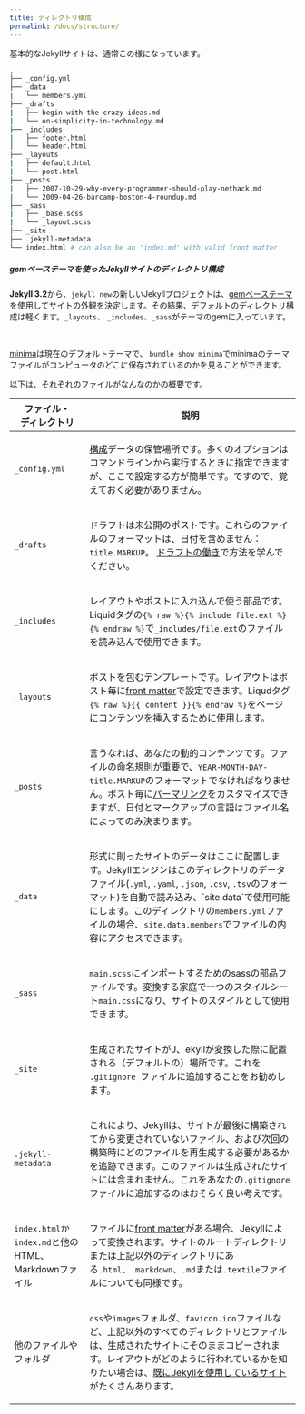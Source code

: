 ```yaml
---
title: ディレクトリ構成
permalink: /docs/structure/
---
```

<!-- ---
title: Directory Structure
permalink: /docs/structure/
--- -->

基本的なJekyllサイトは、通常この様になっています。

<!-- A basic Jekyll site usually looks something like this: -->

```sh
.
├── _config.yml
├── _data
|   └── members.yml
├── _drafts
|   ├── begin-with-the-crazy-ideas.md
|   └── on-simplicity-in-technology.md
├── _includes
|   ├── footer.html
|   └── header.html
├── _layouts
|   ├── default.html
|   └── post.html
├── _posts
|   ├── 2007-10-29-why-every-programmer-should-play-nethack.md
|   └── 2009-04-26-barcamp-boston-4-roundup.md
├── _sass
|   ├── _base.scss
|   └── _layout.scss
├── _site
├── .jekyll-metadata
└── index.html # can also be an 'index.md' with valid front matter
```

<div class="note info">
  <h5>gemベーステーマを使ったJekyllサイトのディレクトリ構成</h5>
  <!-- <h5>Directory structure of Jekyll sites using gem-based themes</h5> -->
  <p>
    <strong>Jekyll 3.2</strong>から、<code>jekyll new</code>の新しいJekyllプロジェクトは、<a href="/docs/themes/">gemベーステーマ</a>を使用してサイトの外観を決定します。その結果、デフォルトのディレクトリ構成は軽くます。<code>_layouts</code>、 <code>_includes</code>、<code>_sass</code>がテーマのgemに入っています。
  </p>
  <!-- <p>
    Starting <strong>Jekyll 3.2</strong>, a new Jekyll project bootstrapped with <code>jekyll new</code> uses <a href="/docs/themes/">gem-based themes</a> to define the look of the site. This results in a lighter default directory structure : <code>_layouts</code>, <code>_includes</code> and <code>_sass</code> are stored in the theme-gem, by default.
  </p> -->
  <br />
  <p>
     <a href="https://github.com/jekyll/minima" target="_blank">minima</a>は現在のデフォルトテーマで、 <code>bundle show minima</code>でminimaのテーマファイルがコンピュータのどこに保存されているのかを見ることができます。
  </p>
  <!-- <p>
     <a href="https://github.com/jekyll/minima">minima</a> is the current default theme, and <code>bundle show minima</code> will show you where minima theme's files are stored on your computer.
  </p> -->
</div>

以下は、それぞれのファイルがなんなのかの概要です。

<!-- An overview of what each of these does: -->

<div class="mobile-side-scroller">
<table>
  <thead>
    <tr>
      <th>ファイル・<br />ディレクトリ</th>
      <th>説明</th>
      <!-- <th>File / Directory</th>
      <th>Description</th> -->
    </tr>
  </thead>
  <tbody>
    <tr>
      <td>
        <p><code>_config.yml</code></p>
      </td>
      <td>
        <p>
          <a href="{{ "/docs/configuration/" | relative_url }}">構成</a>データの保管場所です。多くのオプションはコマンドラインから実行するときに指定できますが、ここで設定する方が簡単です。ですので、覚えておく必要がありません。
        </p>
        <!-- <p>
          Stores <a href="/docs/configuration/">configuration</a> data. Many of
          these options can be specified from the command line executable but
          it’s easier to specify them here so you don’t have to remember them.
        </p> -->
      </td>
    </tr>
    <tr>
      <td>
        <p><code>_drafts</code></p>
      </td>
      <td>
        <p>
          ドラフトは未公開のポストです。これらのファイルのフォーマットは、日付を含めません： <code>title.MARKUP</code>。 <a href="{{ "/docs/posts/#drafts" | relative_url }}">ドラフトの働き</a>で方法を学んでください。
        </p>
        <!-- <p>
          Drafts are unpublished posts. The format of these files is without a
          date: <code>title.MARKUP</code>. Learn how to <a href="/docs/posts/#drafts">
          work with drafts</a>.
        </p> -->
      </td>
    </tr>
    <tr>
      <td>
        <p><code>_includes</code></p>
      </td>
      <td>
        <p>
          レイアウトやポストに入れ込んで使う部品です。Liquidタグの<code>{% raw %}{% include file.ext %}{% endraw %}</code>で<code>_includes/file.ext</code>のファイルを読み込んで使用できます。
        </p>
        <!-- <p>
          These are the partials that can be mixed and matched by your layouts
          and posts to facilitate reuse. The liquid tag
          <code>{% raw %}{% include file.ext %}{% endraw %}</code>
          can be used to include the partial in
          <code>_includes/file.ext</code>.
        </p> -->
      </td>
    </tr>
    <tr>
      <td>
        <p><code>_layouts</code></p>
      </td>
      <td>
        <p>
          ポストを包むテンプレートです。レイアウトはポスト毎に<a href="{{ "/docs/front-matter/" | relative_url }}">front matter</a>で設定できます。Liqudタグ<code>{% raw %}{{ content }}{% endraw %}</code>をページにコンテンツを挿入するために使用します。
        </p>
        <!-- <p>
          These are the templates that wrap posts. Layouts are chosen on a
          post-by-post basis in the
          <a href="/docs/front-matter/">front matter</a>,
          which is described in the next section. The liquid tag
          <code>{% raw %}{{ content }}{% endraw %}</code>
          is used to inject content into the web page.
        </p> -->
      </td>
    </tr>
    <tr>
      <td>
        <p><code>_posts</code></p>
      </td>
      <td>
        <p>
          言うなれば、あなたの動的コンテンツです。ファイルの命名規則が重要で、<code>YEAR-MONTH-DAY-title.MARKUP</code>のフォーマットでなければなりません。ポスト毎に<a href="{{ "/docs/permalinks/" | relative_url }}">パーマリンク</a>をカスタマイズできますが、日付とマークアップの言語はファイル名によってのみ決まります。
        </p>
        <!-- <p>
          Your dynamic content, so to speak. The naming convention of these
          files is important, and must follow the format:
          <code>YEAR-MONTH-DAY-title.MARKUP</code>.
          The <a href="/docs/permalinks/">permalinks</a> can be customized for
          each post, but the date and markup language are determined solely by
          the file name.
        </p> -->
      </td>
    </tr>
    <tr>
      <td>
        <p><code>_data</code></p>
      </td>
      <td>
        <p>
          形式に則ったサイトのデータはここに配置します。Jekyllエンジンはこのディレクトリのデータファイル(<code>.yml</code>, <code>.yaml</code>, <code>.json</code>, <code>.csv</code>, <code>.tsv</code>のフォーマット)を自動で読み込み、`site.data`で使用可能にします。このディレクトリの<code>members.yml</code>ファイルの場合、<code>site.data.members</code>でファイルの内容にアクセスできます。
        </p>
        <!-- <p>
          Well-formatted site data should be placed here. The Jekyll engine
          will autoload all data files (using either the <code>.yml</code>,
          <code>.yaml</code>, <code>.json</code>, <code>.csv</code> or
          <code>.tsv</code> formats and extensions) in this directory,
          and they will be accessible via `site.data`. If there's a file
          <code>members.yml</code> under the directory, then you can access
          contents of the file through <code>site.data.members</code>.
        </p> -->
      </td>
    </tr>
    <tr>
      <td>
        <p><code>_sass</code></p>
      </td>
      <td>
        <p>
          <code>main.scss</code>にインポートするためのsassの部品ファイルです。変換する家庭で一つのスタイルシート<code>main.css</code>になり、サイトのスタイルとして使用できます。
        </p>
        <!-- <p>
          These are sass partials that can be imported into your <code>main.scss</code>
          which will then be processed into a single stylesheet
          <code>main.css</code> that defines the styles to be used by your site.
        </p> -->
      </td>
    </tr>
    <tr>
      <td>
        <p><code>_site</code></p>
      </td>
      <td>
        <p>
          生成されたサイトがJ、ekyllが変換した際に配置される（デフォルトの）場所です。これを<code> .gitignore </code>ファイルに追加することをお勧めします。
        </p>
        <!-- <p>
          This is where the generated site will be placed (by default) once
          Jekyll is done transforming it. It’s probably a good idea to add this
          to your <code>.gitignore</code> file.
        </p> -->
      </td>
    </tr>
    <tr>
      <td>
        <p><code>.jekyll-metadata</code></p>
      </td>
      <td>
        <p>
          これにより、Jekyllは、サイトが最後に構築されてから変更されていないファイル、および次回の構築時にどのファイルを再生成する必要があるかを追跡できます。このファイルは生成されたサイトには含まれません。これをあなたの<code>.gitignore</code>ファイルに追加するのはおそらく良い考えです。
        </p>
        <!-- <p>
          This helps Jekyll keep track of which files have not been modified
          since the site was last built, and which files will need to be
          regenerated on the next build. This file will not be included in the
          generated site. It’s probably a good idea to add this to your
          <code>.gitignore</code> file.
        </p> -->
      </td>
    </tr>
    <tr>
      <td>
        <p><code>index.html</code>か<code>index.md</code>と他のHTML、Markdownファイル</p>
        <!-- <p><code>index.html</code> or <code>index.md</code> and other HTML,
        Markdown files</p> -->
      </td>
      <td>
        <p>
          ファイルに<a href="{{ "/docs/front-matter/" | relative_url }}">front matter</a>がある場合、Jekyllによって変換されます。サイトのルートディレクトリまたは上記以外のディレクトリにある<code>.html</code>、<code>.markdown</code>、<code>.md</code>または<code>.textile</code>ファイルについても同様です。
        </p>
        <!-- <p>
          Provided that the file has a <a href="/docs/front-matter/">front
          matter</a> section, it will be transformed by Jekyll. The same will
          happen for any <code>.html</code>, <code>.markdown</code>,
          <code>.md</code>, or <code>.textile</code> file in your site’s root
          directory or directories not listed above.
        </p> -->
      </td>
    </tr>
    <tr>
      <td>
        <p>他のファイルやフォルダ</p>
        <!-- <p>Other Files/Folders</p> -->
      </td>
      <td>
        <p>
          <code>css</code>や<code>images</code>フォルダ、<code>favicon.ico</code>ファイルなど、上記以外のすべてのディレクトリとファイルは、生成されたサイトにそのままコピーされます。レイアウトがどのように行われているかを知りたい場合は、<a href="https://jekyllrb.com/showcase/" target="_blank">既にJekyllを使用しているサイト</a>がたくさんあります。
        </p>
        <!-- <p>
          Every other directory and file except for those listed above—such as
          <code>css</code> and <code>images</code> folders,
          <code>favicon.ico</code> files, and so forth—will be copied verbatim
          to the generated site. There are plenty of <a href="/showcase/">sites
          already using Jekyll</a> if you’re curious to see how they’re laid
          out.
        </p> -->
      </td>
    </tr>
  </tbody>
</table>
</div>

